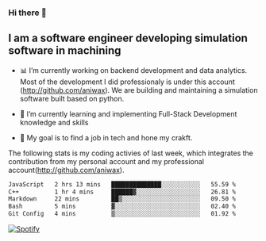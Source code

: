 ### Hi there 👋

## I am a software engineer developing simulation software in machining
- :bar_chart: I’m currently working on backend development and data analytics.
Most of the development I did professionaly is under this account (http://github.com/aniwax). We are building and maintaining a simulation software built based on python. 

- 🌱 I’m currently learning and implementing Full-Stack Development knowledge and skills
- :dart: My goal is to find a job in tech and hone my crakft.


<!--- [![shizzy's github stats](https://github-readme-stats.vercel.app/api?username=shirzartenwer)](https://github.com/anuraghazra/github-readme-stats) --->


The following stats is my coding activies of last week, which integrates the contribution from my personal account and my professional account(http://github.com/aniwax). 


 <!--START_SECTION:waka-->

```txt
JavaScript   2 hrs 13 mins   ██████████████░░░░░░░░░░░   55.59 %
C++          1 hr 4 mins     ██████▓░░░░░░░░░░░░░░░░░░   26.81 %
Markdown     22 mins         ██▒░░░░░░░░░░░░░░░░░░░░░░   09.50 %
Bash         5 mins          ▓░░░░░░░░░░░░░░░░░░░░░░░░   02.40 %
Git Config   4 mins          ▒░░░░░░░░░░░░░░░░░░░░░░░░   01.92 %
```

<!--END_SECTION:waka-->
[![Spotify](https://spotify-on-github-git-master.shirzartenwer.vercel.app/api/spotify)](https://open.spotify.com/user/21j6s322bjrhxlx67pyzkc4ki)
